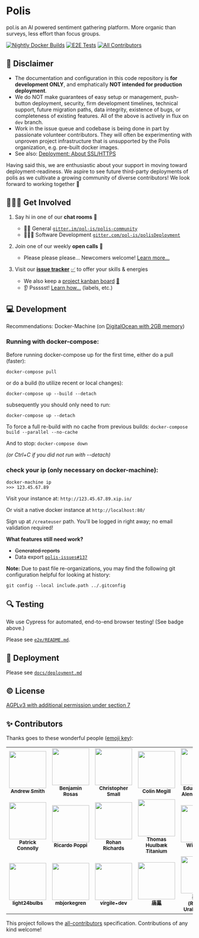 # Polis
pol.is an AI powered sentiment gathering platform. More organic than surveys, less effort than focus groups.

<!-- Changes to badge text in URLs below, require changes to "name" value in .github/workflows/*.yml -->
[![Nightly Docker Builds](https://github.com/pol-is/polisServer/workflows/Nightly%20Docker%20Builds/badge.svg)][nightlies]
[![E2E Tests](https://github.com/pol-is/polisServer/workflows/E2E%20Tests/badge.svg)][e2e-tests]
[![All Contributors](https://img.shields.io/github/all-contributors/pol-is/polis/all-contributors-redux)](#-contributors)

   [nightlies]: https://hub.docker.com/u/polisdemo
   [e2e-tests]: https://github.com/pol-is/polisServer/actions?query=workflow%3A%22E2E+Tests%22

## :construction: Disclaimer

- The documentation and configuration in this code repository is **for development ONLY**,
and emphatically **NOT intended for production deployment**.
- We do NOT make guarantees of easy setup or management, push-button deployment, security,
firm development timelines, technical support, future migration paths, data integrity,
existence of bugs, or completeness of existing features.
All of the above is actively in flux on `dev` branch.
- Work in the issue queue and codebase is being done in part by passionate volunteer contributors.
They will often be experimenting with unproven project infrastructure that is unsupported by the Polis organization,
e.g. pre-built docker images.
- See also: [Deployment: About SSL/HTTPS](docs/deployment.md#about-sslhttps)

Having said this, we are enthusiastic about your support in moving toward deployment-readiness.
We aspire to see future third-party deployments of polis as we cultivate a growing community of diverse contributors!
We look forward to working together :tada:

## 🙋🏾‍♀️ Get Involved

1. Say hi in one of our **chat rooms** :speech_balloon:
    - 🦸🏼 General [`gitter.im/pol-is/polis-community`][chat]
    - 👩🏿‍💻 Software Development [`gitter.com/pol-is/polisDeployment`][chat-dev]
2. Join one of our weekly **open calls** :microphone:
    - Please please please... Newcomers welcome! [Learn more...][calls-about]
3. Visit our [**issue tracker**][issues] [:white_check_mark:][issues] to offer your skills & energies
    - We also keep a [project kanban board][board] [:checkered_flag:][board]
    - :ear: Pssssst! [Learn how...][contributing] (labels, etc.)

   [chat]: https://gitter.im/pol-is/polis-community
   [chat-dev]: https://gitter.im/pol-is/polisDeployment
   [calls-about]: /CONTRIBUTING.md#telephone_receiver-open-calls
   [issues]: https://github.com/pol-is/polisServer/issues
   [board]: https://github.com/orgs/pol-is/projects/1
   [contributing]: /CONTRIBUTING.md#how-we-work

## 💻 Development

Recommendations: Docker-Machine (on [DigitalOcean with 2GB memory][do-tut])

   [do-tut]: https://www.digitalocean.com/community/tutorials/how-to-provision-and-manage-remote-docker-hosts-with-docker-machine-on-ubuntu-16-04


### Running with docker-compose:

Before running docker-compose up for the first time,
either do a pull (faster):

`docker-compose pull`

or do a build (to utilize recent or local changes):

`docker-compose up --build --detach`

subsequently you should only need to run:

`docker-compose up --detach`

To force a full re-build with no cache from previous builds:
`docker-compose build --parallel --no-cache`

And to stop:
`docker-compose down`

_(or Ctrl+C if you did not run with --detach)_

### check your ip (only necessary on docker-machine):
```
docker-machine ip
>>> 123.45.67.89
```

Visit your instance at: `http://123.45.67.89.xip.io/`

Or visit a native docker instance at `http://localhost:80/`

Sign up at `/createuser` path. You'll be logged in right away; no email validation required!

**What features still need work?**
- ~~Generated reports~~
- Data export [`polis-issues#137`](https://github.com/pol-is/polis-issues/issues/137)

**Note:** Due to past file re-organizations, you may find the following git configuration helpful for looking at history:

```
git config --local include.path ../.gitconfig
```

## 🔍 Testing

We use Cypress for automated, end-to-end browser testing! (See badge above.)

Please see [`e2e/README.md`](/e2e/README.md).

## 🚀 Deployment

Please see [`docs/deployment.md`](/docs/deployment.md)

## ©️  License

[AGPLv3 with additional permission under section 7](/LICENSE)

## ✨ Contributors

Thanks goes to these wonderful people ([emoji key](https://allcontributors.org/docs/en/emoji-key)):

<!-- ALL-CONTRIBUTORS-LIST:START - Do not remove or modify this section -->
<!-- prettier-ignore-start -->
<!-- markdownlint-disable -->
<table>
  <tr>
    <td align="center"><a href='https://github.com/ajsmitha7'><img src='https://avatars3.githubusercontent.com/u/8118319?v=4?s=100' width='100px;' alt=''/><br /><sub><b>Andrew Smith</b></sub></a></td>
    <td align="center"><a href='https://sudo-science.com/'><img src='https://avatars0.githubusercontent.com/u/35609?v=4?s=100' width='100px;' alt=''/><br /><sub><b>Benjamin Rosas</b></sub></a></td>
    <td align="center"><a href='http://www.metasoarous.com/'><img src='https://avatars3.githubusercontent.com/u/88556?v=4?s=100' width='100px;' alt=''/><br /><sub><b>Christopher Small</b></sub></a></td>
    <td align="center"><a href='https://pol.is/'><img src='https://avatars3.githubusercontent.com/u/1770265?v=4?s=100' width='100px;' alt=''/><br /><sub><b>Colin Megill</b></sub></a></td>
    <td align="center"><a href='https://linktr.ee/vital.edu'><img src='https://avatars0.githubusercontent.com/u/5282301?v=4?s=100' width='100px;' alt=''/><br /><sub><b>Eduardo Vital Alencar Cunha</b></sub></a></td>
    <td align="center"><a href='http://joenio.me/'><img src='https://avatars0.githubusercontent.com/u/44172?v=4?s=100' width='100px;' alt=''/><br /><sub><b>Joenio Costa</b></sub></a></td>
    <td align="center"><a href='http://kenwheeler.github.io/'><img src='https://avatars2.githubusercontent.com/u/286616?v=4?s=100' width='100px;' alt=''/><br /><sub><b>Ken Wheeler</b></sub></a></td>
  </tr>
  <tr>
    <td align="center"><a href='http://nodescription.net/'><img src='https://avatars2.githubusercontent.com/u/305339?v=4?s=100' width='100px;' alt=''/><br /><sub><b>Patrick Connolly</b></sub></a></td>
    <td align="center"><a href='https://github.com/ricardopoppi'><img src='https://avatars3.githubusercontent.com/u/1162183?v=4?s=100' width='100px;' alt=''/><br /><sub><b>Ricardo Poppi</b></sub></a></td>
    <td align="center"><a href='https://github.com/rohanrichards'><img src='https://avatars2.githubusercontent.com/u/16222002?v=4?s=100' width='100px;' alt=''/><br /><sub><b>Rohan Richards</b></sub></a></td>
    <td align="center"><a href='https://github.com/huulbaek'><img src='https://avatars0.githubusercontent.com/u/1862741?v=4?s=100' width='100px;' alt=''/><br /><sub><b>Thomas Huulbæk Titanium</b></sub></a></td>
    <td align="center"><a href='https://github.com/willcohen'><img src='https://avatars0.githubusercontent.com/u/5185341?v=4?s=100' width='100px;' alt=''/><br /><sub><b>Will Cohen</b></sub></a></td>
    <td align="center"><a href='https://github.com/crkrenn'><img src='https://avatars2.githubusercontent.com/u/6069975?v=4?s=100' width='100px;' alt=''/><br /><sub><b>crkrenn</b></sub></a></td>
    <td align="center"><a href='https://github.com/misscs'><img src='https://avatars1.githubusercontent.com/u/51812?v=4?s=100' width='100px;' alt=''/><br /><sub><b>cs</b></sub></a></td>
  </tr>
  <tr>
    <td align="center"><a href='https://github.com/light24bulbs'><img src='https://avatars2.githubusercontent.com/u/581906?v=4?s=100' width='100px;' alt=''/><br /><sub><b>light24bulbs</b></sub></a></td>
    <td align="center"><a href='https://github.com/mbjorkegren'><img src='https://avatars3.githubusercontent.com/u/2016166?v=4?s=100' width='100px;' alt=''/><br /><sub><b>mbjorkegren</b></sub></a></td>
    <td align="center"><a href='http://virgile-dev.github.io/'><img src='https://avatars0.githubusercontent.com/u/11473995?v=4?s=100' width='100px;' alt=''/><br /><sub><b>virgile-dev</b></sub></a></td>
    <td align="center"><a href='http://www.linkedin.com/in/tangaudrey'><img src='https://avatars1.githubusercontent.com/u/20723?v=4?s=100' width='100px;' alt=''/><br /><sub><b>唐鳳</b></sub></a></td>
    <td align="center"><a href='http://sais.tw/'><img src='https://avatars3.githubusercontent.com/u/2368060?v=4?s=100' width='100px;' alt=''/><br /><sub><b>蔡仲明 (Romulus Urakagi Tsai)</b></sub></a></td>
  </tr>
</table>

<!-- markdownlint-enable -->
<!-- prettier-ignore-end -->
<!-- ALL-CONTRIBUTORS-LIST:END -->

This project follows the [all-contributors](https://github.com/all-contributors/all-contributors) specification. Contributions of any kind welcome!
